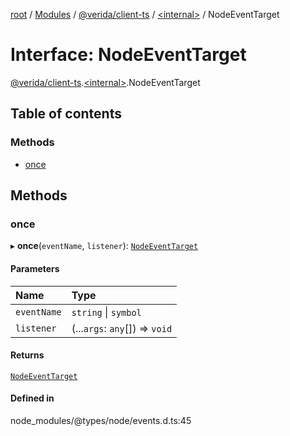 [root](../README.md) / [Modules](../modules.md) / [@verida/client-ts](../modules/verida_client_ts.md) / [<internal\>](../modules/verida_client_ts._internal_.md) / NodeEventTarget

# Interface: NodeEventTarget

[@verida/client-ts](../modules/verida_client_ts.md).[<internal\>](../modules/verida_client_ts._internal_.md).NodeEventTarget

## Table of contents

### Methods

- [once](verida_client_ts._internal_.NodeEventTarget.md#once)

## Methods

### once

▸ **once**(`eventName`, `listener`): [`NodeEventTarget`](verida_client_ts._internal_.NodeEventTarget.md)

#### Parameters

| Name | Type |
| :------ | :------ |
| `eventName` | `string` \| `symbol` |
| `listener` | (...`args`: `any`[]) => `void` |

#### Returns

[`NodeEventTarget`](verida_client_ts._internal_.NodeEventTarget.md)

#### Defined in

node_modules/@types/node/events.d.ts:45
